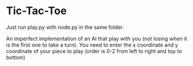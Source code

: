 # Tic-Tac-Toe

Just run play.py with node.py in the same folder.

An imperfect implementation of an AI that play with you (not losing when it is the first one to take a turn). You need to enter the x coordinate and y coordinate of your piece to play (order is 0-2 from left to right and top to bottom)
